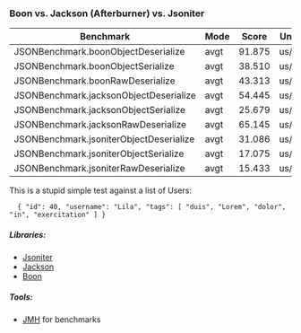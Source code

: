 ### Boon vs. Jackson (Afterburner) vs. Jsoniter



| Benchmark                               | Mode | Score  | Units |
|-----------------------------------------|------|--------|-------|
| JSONBenchmark.boonObjectDeserialize     | avgt | 91.875 | us/op |
| JSONBenchmark.boonObjectSerialize       | avgt | 38.510 | us/op |
| JSONBenchmark.boonRawDeserialize        | avgt | 43.313 | us/op |
| JSONBenchmark.jacksonObjectDeserialize  | avgt | 54.445 | us/op |
| JSONBenchmark.jacksonObjectSerialize    | avgt | 25.679 | us/op |
| JSONBenchmark.jacksonRawDeserialize     | avgt | 65.145 | us/op |
| JSONBenchmark.jsoniterObjectDeserialize | avgt | 31.086 | us/op |
| JSONBenchmark.jsoniterObjectSerialize   | avgt | 17.075 | us/op |
| JSONBenchmark.jsoniterRawDeserialize      | avgt | 15.433 | us/op |

This is a stupid simple test against a list of Users:

``  
{
    "id": 40,
    "username": "Lila",
    "tags": [
      "duis",
      "Lorem",
      "dolor",
      "in",
      "exercitation"
    ]
  }
  ``

##### Libraries:

 * [Jsoniter](http://jsoniter.com/)
 * [Jackson](http://codemirror.net/) 
 * [Boon](https://github.com/boonproject/boon)  
 
##### Tools:
 * [JMH](http://openjdk.java.net/projects/code-tools/jmh/) for benchmarks
